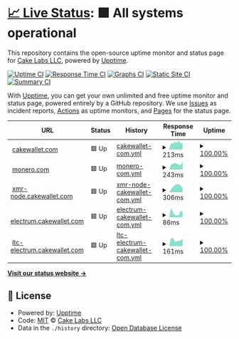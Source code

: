 # [📈 Live Status](https://cake-tech.github.io/upptime): <!--live status--> **🟩 All systems operational**

This repository contains the open-source uptime monitor and status page for [Cake Labs LLC](cakewallet.com), powered by [Upptime](https://github.com/upptime/upptime).

[![Uptime CI](https://github.com/cake-tech/upptime/workflows/Uptime%20CI/badge.svg)](https://github.com/cake-tech/upptime/actions?query=workflow%3A%22Uptime+CI%22)
[![Response Time CI](https://github.com/cake-tech/upptime/workflows/Response%20Time%20CI/badge.svg)](https://github.com/cake-tech/upptime/actions?query=workflow%3A%22Response+Time+CI%22)
[![Graphs CI](https://github.com/cake-tech/upptime/workflows/Graphs%20CI/badge.svg)](https://github.com/cake-tech/upptime/actions?query=workflow%3A%22Graphs+CI%22)
[![Static Site CI](https://github.com/cake-tech/upptime/workflows/Static%20Site%20CI/badge.svg)](https://github.com/cake-tech/upptime/actions?query=workflow%3A%22Static+Site+CI%22)
[![Summary CI](https://github.com/cake-tech/upptime/workflows/Summary%20CI/badge.svg)](https://github.com/cake-tech/upptime/actions?query=workflow%3A%22Summary+CI%22)

With [Upptime](https://upptime.js.org), you can get your own unlimited and free uptime monitor and status page, powered entirely by a GitHub repository. We use [Issues](https://github.com/cake-tech/upptime/issues) as incident reports, [Actions](https://github.com/cake-tech/upptime/actions) as uptime monitors, and [Pages](https://cake-tech.github.io/upptime) for the status page.

<!--start: status pages-->
<!-- This summary is generated by Upptime (https://github.com/upptime/upptime) -->
<!-- Do not edit this manually, your changes will be overwritten -->
<!-- prettier-ignore -->
| URL | Status | History | Response Time | Uptime |
| --- | ------ | ------- | ------------- | ------ |
| <img alt="" src="https://favicons.githubusercontent.com/cakewallet.com" height="13"> [cakewallet.com](https://cakewallet.com) | 🟩 Up | [cakewallet-com.yml](https://github.com/cake-tech/upptime/commits/HEAD/history/cakewallet-com.yml) | <details><summary><img alt="Response time graph" src="./graphs/cakewallet-com/response-time-week.png" height="20"> 213ms</summary><br><a href="https://cake-tech.github.io/upptime/history/cakewallet-com"><img alt="Response time 213" src="https://img.shields.io/endpoint?url=https%3A%2F%2Fraw.githubusercontent.com%2Fcake-tech%2Fupptime%2FHEAD%2Fapi%2Fcakewallet-com%2Fresponse-time.json"></a><br><a href="https://cake-tech.github.io/upptime/history/cakewallet-com"><img alt="24-hour response time 213" src="https://img.shields.io/endpoint?url=https%3A%2F%2Fraw.githubusercontent.com%2Fcake-tech%2Fupptime%2FHEAD%2Fapi%2Fcakewallet-com%2Fresponse-time-day.json"></a><br><a href="https://cake-tech.github.io/upptime/history/cakewallet-com"><img alt="7-day response time 213" src="https://img.shields.io/endpoint?url=https%3A%2F%2Fraw.githubusercontent.com%2Fcake-tech%2Fupptime%2FHEAD%2Fapi%2Fcakewallet-com%2Fresponse-time-week.json"></a><br><a href="https://cake-tech.github.io/upptime/history/cakewallet-com"><img alt="30-day response time 213" src="https://img.shields.io/endpoint?url=https%3A%2F%2Fraw.githubusercontent.com%2Fcake-tech%2Fupptime%2FHEAD%2Fapi%2Fcakewallet-com%2Fresponse-time-month.json"></a><br><a href="https://cake-tech.github.io/upptime/history/cakewallet-com"><img alt="1-year response time 213" src="https://img.shields.io/endpoint?url=https%3A%2F%2Fraw.githubusercontent.com%2Fcake-tech%2Fupptime%2FHEAD%2Fapi%2Fcakewallet-com%2Fresponse-time-year.json"></a></details> | <details><summary><a href="https://cake-tech.github.io/upptime/history/cakewallet-com">100.00%</a></summary><a href="https://cake-tech.github.io/upptime/history/cakewallet-com"><img alt="All-time uptime 100.00%" src="https://img.shields.io/endpoint?url=https%3A%2F%2Fraw.githubusercontent.com%2Fcake-tech%2Fupptime%2FHEAD%2Fapi%2Fcakewallet-com%2Fuptime.json"></a><br><a href="https://cake-tech.github.io/upptime/history/cakewallet-com"><img alt="24-hour uptime 100.00%" src="https://img.shields.io/endpoint?url=https%3A%2F%2Fraw.githubusercontent.com%2Fcake-tech%2Fupptime%2FHEAD%2Fapi%2Fcakewallet-com%2Fuptime-day.json"></a><br><a href="https://cake-tech.github.io/upptime/history/cakewallet-com"><img alt="7-day uptime 100.00%" src="https://img.shields.io/endpoint?url=https%3A%2F%2Fraw.githubusercontent.com%2Fcake-tech%2Fupptime%2FHEAD%2Fapi%2Fcakewallet-com%2Fuptime-week.json"></a><br><a href="https://cake-tech.github.io/upptime/history/cakewallet-com"><img alt="30-day uptime 100.00%" src="https://img.shields.io/endpoint?url=https%3A%2F%2Fraw.githubusercontent.com%2Fcake-tech%2Fupptime%2FHEAD%2Fapi%2Fcakewallet-com%2Fuptime-month.json"></a><br><a href="https://cake-tech.github.io/upptime/history/cakewallet-com"><img alt="1-year uptime 100.00%" src="https://img.shields.io/endpoint?url=https%3A%2F%2Fraw.githubusercontent.com%2Fcake-tech%2Fupptime%2FHEAD%2Fapi%2Fcakewallet-com%2Fuptime-year.json"></a></details>
| <img alt="" src="https://favicons.githubusercontent.com/monero.com" height="13"> [monero.com](https://monero.com) | 🟩 Up | [monero-com.yml](https://github.com/cake-tech/upptime/commits/HEAD/history/monero-com.yml) | <details><summary><img alt="Response time graph" src="./graphs/monero-com/response-time-week.png" height="20"> 243ms</summary><br><a href="https://cake-tech.github.io/upptime/history/monero-com"><img alt="Response time 243" src="https://img.shields.io/endpoint?url=https%3A%2F%2Fraw.githubusercontent.com%2Fcake-tech%2Fupptime%2FHEAD%2Fapi%2Fmonero-com%2Fresponse-time.json"></a><br><a href="https://cake-tech.github.io/upptime/history/monero-com"><img alt="24-hour response time 243" src="https://img.shields.io/endpoint?url=https%3A%2F%2Fraw.githubusercontent.com%2Fcake-tech%2Fupptime%2FHEAD%2Fapi%2Fmonero-com%2Fresponse-time-day.json"></a><br><a href="https://cake-tech.github.io/upptime/history/monero-com"><img alt="7-day response time 243" src="https://img.shields.io/endpoint?url=https%3A%2F%2Fraw.githubusercontent.com%2Fcake-tech%2Fupptime%2FHEAD%2Fapi%2Fmonero-com%2Fresponse-time-week.json"></a><br><a href="https://cake-tech.github.io/upptime/history/monero-com"><img alt="30-day response time 243" src="https://img.shields.io/endpoint?url=https%3A%2F%2Fraw.githubusercontent.com%2Fcake-tech%2Fupptime%2FHEAD%2Fapi%2Fmonero-com%2Fresponse-time-month.json"></a><br><a href="https://cake-tech.github.io/upptime/history/monero-com"><img alt="1-year response time 243" src="https://img.shields.io/endpoint?url=https%3A%2F%2Fraw.githubusercontent.com%2Fcake-tech%2Fupptime%2FHEAD%2Fapi%2Fmonero-com%2Fresponse-time-year.json"></a></details> | <details><summary><a href="https://cake-tech.github.io/upptime/history/monero-com">100.00%</a></summary><a href="https://cake-tech.github.io/upptime/history/monero-com"><img alt="All-time uptime 100.00%" src="https://img.shields.io/endpoint?url=https%3A%2F%2Fraw.githubusercontent.com%2Fcake-tech%2Fupptime%2FHEAD%2Fapi%2Fmonero-com%2Fuptime.json"></a><br><a href="https://cake-tech.github.io/upptime/history/monero-com"><img alt="24-hour uptime 100.00%" src="https://img.shields.io/endpoint?url=https%3A%2F%2Fraw.githubusercontent.com%2Fcake-tech%2Fupptime%2FHEAD%2Fapi%2Fmonero-com%2Fuptime-day.json"></a><br><a href="https://cake-tech.github.io/upptime/history/monero-com"><img alt="7-day uptime 100.00%" src="https://img.shields.io/endpoint?url=https%3A%2F%2Fraw.githubusercontent.com%2Fcake-tech%2Fupptime%2FHEAD%2Fapi%2Fmonero-com%2Fuptime-week.json"></a><br><a href="https://cake-tech.github.io/upptime/history/monero-com"><img alt="30-day uptime 100.00%" src="https://img.shields.io/endpoint?url=https%3A%2F%2Fraw.githubusercontent.com%2Fcake-tech%2Fupptime%2FHEAD%2Fapi%2Fmonero-com%2Fuptime-month.json"></a><br><a href="https://cake-tech.github.io/upptime/history/monero-com"><img alt="1-year uptime 100.00%" src="https://img.shields.io/endpoint?url=https%3A%2F%2Fraw.githubusercontent.com%2Fcake-tech%2Fupptime%2FHEAD%2Fapi%2Fmonero-com%2Fuptime-year.json"></a></details>
| <img alt="" src="https://favicons.githubusercontent.com/null" height="13"> [xmr-node.cakewallet.com](xmr-node.cakewallet.com) | 🟩 Up | [xmr-node-cakewallet-com.yml](https://github.com/cake-tech/upptime/commits/HEAD/history/xmr-node-cakewallet-com.yml) | <details><summary><img alt="Response time graph" src="./graphs/xmr-node-cakewallet-com/response-time-week.png" height="20"> 306ms</summary><br><a href="https://cake-tech.github.io/upptime/history/xmr-node-cakewallet-com"><img alt="Response time 306" src="https://img.shields.io/endpoint?url=https%3A%2F%2Fraw.githubusercontent.com%2Fcake-tech%2Fupptime%2FHEAD%2Fapi%2Fxmr-node-cakewallet-com%2Fresponse-time.json"></a><br><a href="https://cake-tech.github.io/upptime/history/xmr-node-cakewallet-com"><img alt="24-hour response time 306" src="https://img.shields.io/endpoint?url=https%3A%2F%2Fraw.githubusercontent.com%2Fcake-tech%2Fupptime%2FHEAD%2Fapi%2Fxmr-node-cakewallet-com%2Fresponse-time-day.json"></a><br><a href="https://cake-tech.github.io/upptime/history/xmr-node-cakewallet-com"><img alt="7-day response time 306" src="https://img.shields.io/endpoint?url=https%3A%2F%2Fraw.githubusercontent.com%2Fcake-tech%2Fupptime%2FHEAD%2Fapi%2Fxmr-node-cakewallet-com%2Fresponse-time-week.json"></a><br><a href="https://cake-tech.github.io/upptime/history/xmr-node-cakewallet-com"><img alt="30-day response time 306" src="https://img.shields.io/endpoint?url=https%3A%2F%2Fraw.githubusercontent.com%2Fcake-tech%2Fupptime%2FHEAD%2Fapi%2Fxmr-node-cakewallet-com%2Fresponse-time-month.json"></a><br><a href="https://cake-tech.github.io/upptime/history/xmr-node-cakewallet-com"><img alt="1-year response time 306" src="https://img.shields.io/endpoint?url=https%3A%2F%2Fraw.githubusercontent.com%2Fcake-tech%2Fupptime%2FHEAD%2Fapi%2Fxmr-node-cakewallet-com%2Fresponse-time-year.json"></a></details> | <details><summary><a href="https://cake-tech.github.io/upptime/history/xmr-node-cakewallet-com">100.00%</a></summary><a href="https://cake-tech.github.io/upptime/history/xmr-node-cakewallet-com"><img alt="All-time uptime 100.00%" src="https://img.shields.io/endpoint?url=https%3A%2F%2Fraw.githubusercontent.com%2Fcake-tech%2Fupptime%2FHEAD%2Fapi%2Fxmr-node-cakewallet-com%2Fuptime.json"></a><br><a href="https://cake-tech.github.io/upptime/history/xmr-node-cakewallet-com"><img alt="24-hour uptime 100.00%" src="https://img.shields.io/endpoint?url=https%3A%2F%2Fraw.githubusercontent.com%2Fcake-tech%2Fupptime%2FHEAD%2Fapi%2Fxmr-node-cakewallet-com%2Fuptime-day.json"></a><br><a href="https://cake-tech.github.io/upptime/history/xmr-node-cakewallet-com"><img alt="7-day uptime 100.00%" src="https://img.shields.io/endpoint?url=https%3A%2F%2Fraw.githubusercontent.com%2Fcake-tech%2Fupptime%2FHEAD%2Fapi%2Fxmr-node-cakewallet-com%2Fuptime-week.json"></a><br><a href="https://cake-tech.github.io/upptime/history/xmr-node-cakewallet-com"><img alt="30-day uptime 100.00%" src="https://img.shields.io/endpoint?url=https%3A%2F%2Fraw.githubusercontent.com%2Fcake-tech%2Fupptime%2FHEAD%2Fapi%2Fxmr-node-cakewallet-com%2Fuptime-month.json"></a><br><a href="https://cake-tech.github.io/upptime/history/xmr-node-cakewallet-com"><img alt="1-year uptime 100.00%" src="https://img.shields.io/endpoint?url=https%3A%2F%2Fraw.githubusercontent.com%2Fcake-tech%2Fupptime%2FHEAD%2Fapi%2Fxmr-node-cakewallet-com%2Fuptime-year.json"></a></details>
| <img alt="" src="https://favicons.githubusercontent.com/null" height="13"> [electrum.cakewallet.com](electrum.cakewallet.com) | 🟩 Up | [electrum-cakewallet-com.yml](https://github.com/cake-tech/upptime/commits/HEAD/history/electrum-cakewallet-com.yml) | <details><summary><img alt="Response time graph" src="./graphs/electrum-cakewallet-com/response-time-week.png" height="20"> 86ms</summary><br><a href="https://cake-tech.github.io/upptime/history/electrum-cakewallet-com"><img alt="Response time 86" src="https://img.shields.io/endpoint?url=https%3A%2F%2Fraw.githubusercontent.com%2Fcake-tech%2Fupptime%2FHEAD%2Fapi%2Felectrum-cakewallet-com%2Fresponse-time.json"></a><br><a href="https://cake-tech.github.io/upptime/history/electrum-cakewallet-com"><img alt="24-hour response time 86" src="https://img.shields.io/endpoint?url=https%3A%2F%2Fraw.githubusercontent.com%2Fcake-tech%2Fupptime%2FHEAD%2Fapi%2Felectrum-cakewallet-com%2Fresponse-time-day.json"></a><br><a href="https://cake-tech.github.io/upptime/history/electrum-cakewallet-com"><img alt="7-day response time 86" src="https://img.shields.io/endpoint?url=https%3A%2F%2Fraw.githubusercontent.com%2Fcake-tech%2Fupptime%2FHEAD%2Fapi%2Felectrum-cakewallet-com%2Fresponse-time-week.json"></a><br><a href="https://cake-tech.github.io/upptime/history/electrum-cakewallet-com"><img alt="30-day response time 86" src="https://img.shields.io/endpoint?url=https%3A%2F%2Fraw.githubusercontent.com%2Fcake-tech%2Fupptime%2FHEAD%2Fapi%2Felectrum-cakewallet-com%2Fresponse-time-month.json"></a><br><a href="https://cake-tech.github.io/upptime/history/electrum-cakewallet-com"><img alt="1-year response time 86" src="https://img.shields.io/endpoint?url=https%3A%2F%2Fraw.githubusercontent.com%2Fcake-tech%2Fupptime%2FHEAD%2Fapi%2Felectrum-cakewallet-com%2Fresponse-time-year.json"></a></details> | <details><summary><a href="https://cake-tech.github.io/upptime/history/electrum-cakewallet-com">100.00%</a></summary><a href="https://cake-tech.github.io/upptime/history/electrum-cakewallet-com"><img alt="All-time uptime 100.00%" src="https://img.shields.io/endpoint?url=https%3A%2F%2Fraw.githubusercontent.com%2Fcake-tech%2Fupptime%2FHEAD%2Fapi%2Felectrum-cakewallet-com%2Fuptime.json"></a><br><a href="https://cake-tech.github.io/upptime/history/electrum-cakewallet-com"><img alt="24-hour uptime 100.00%" src="https://img.shields.io/endpoint?url=https%3A%2F%2Fraw.githubusercontent.com%2Fcake-tech%2Fupptime%2FHEAD%2Fapi%2Felectrum-cakewallet-com%2Fuptime-day.json"></a><br><a href="https://cake-tech.github.io/upptime/history/electrum-cakewallet-com"><img alt="7-day uptime 100.00%" src="https://img.shields.io/endpoint?url=https%3A%2F%2Fraw.githubusercontent.com%2Fcake-tech%2Fupptime%2FHEAD%2Fapi%2Felectrum-cakewallet-com%2Fuptime-week.json"></a><br><a href="https://cake-tech.github.io/upptime/history/electrum-cakewallet-com"><img alt="30-day uptime 100.00%" src="https://img.shields.io/endpoint?url=https%3A%2F%2Fraw.githubusercontent.com%2Fcake-tech%2Fupptime%2FHEAD%2Fapi%2Felectrum-cakewallet-com%2Fuptime-month.json"></a><br><a href="https://cake-tech.github.io/upptime/history/electrum-cakewallet-com"><img alt="1-year uptime 100.00%" src="https://img.shields.io/endpoint?url=https%3A%2F%2Fraw.githubusercontent.com%2Fcake-tech%2Fupptime%2FHEAD%2Fapi%2Felectrum-cakewallet-com%2Fuptime-year.json"></a></details>
| <img alt="" src="https://favicons.githubusercontent.com/null" height="13"> [ltc-electrum.cakewallet.com](ltc-electrum.cakewallet.com) | 🟩 Up | [ltc-electrum-cakewallet-com.yml](https://github.com/cake-tech/upptime/commits/HEAD/history/ltc-electrum-cakewallet-com.yml) | <details><summary><img alt="Response time graph" src="./graphs/ltc-electrum-cakewallet-com/response-time-week.png" height="20"> 161ms</summary><br><a href="https://cake-tech.github.io/upptime/history/ltc-electrum-cakewallet-com"><img alt="Response time 161" src="https://img.shields.io/endpoint?url=https%3A%2F%2Fraw.githubusercontent.com%2Fcake-tech%2Fupptime%2FHEAD%2Fapi%2Fltc-electrum-cakewallet-com%2Fresponse-time.json"></a><br><a href="https://cake-tech.github.io/upptime/history/ltc-electrum-cakewallet-com"><img alt="24-hour response time 161" src="https://img.shields.io/endpoint?url=https%3A%2F%2Fraw.githubusercontent.com%2Fcake-tech%2Fupptime%2FHEAD%2Fapi%2Fltc-electrum-cakewallet-com%2Fresponse-time-day.json"></a><br><a href="https://cake-tech.github.io/upptime/history/ltc-electrum-cakewallet-com"><img alt="7-day response time 161" src="https://img.shields.io/endpoint?url=https%3A%2F%2Fraw.githubusercontent.com%2Fcake-tech%2Fupptime%2FHEAD%2Fapi%2Fltc-electrum-cakewallet-com%2Fresponse-time-week.json"></a><br><a href="https://cake-tech.github.io/upptime/history/ltc-electrum-cakewallet-com"><img alt="30-day response time 161" src="https://img.shields.io/endpoint?url=https%3A%2F%2Fraw.githubusercontent.com%2Fcake-tech%2Fupptime%2FHEAD%2Fapi%2Fltc-electrum-cakewallet-com%2Fresponse-time-month.json"></a><br><a href="https://cake-tech.github.io/upptime/history/ltc-electrum-cakewallet-com"><img alt="1-year response time 161" src="https://img.shields.io/endpoint?url=https%3A%2F%2Fraw.githubusercontent.com%2Fcake-tech%2Fupptime%2FHEAD%2Fapi%2Fltc-electrum-cakewallet-com%2Fresponse-time-year.json"></a></details> | <details><summary><a href="https://cake-tech.github.io/upptime/history/ltc-electrum-cakewallet-com">100.00%</a></summary><a href="https://cake-tech.github.io/upptime/history/ltc-electrum-cakewallet-com"><img alt="All-time uptime 100.00%" src="https://img.shields.io/endpoint?url=https%3A%2F%2Fraw.githubusercontent.com%2Fcake-tech%2Fupptime%2FHEAD%2Fapi%2Fltc-electrum-cakewallet-com%2Fuptime.json"></a><br><a href="https://cake-tech.github.io/upptime/history/ltc-electrum-cakewallet-com"><img alt="24-hour uptime 100.00%" src="https://img.shields.io/endpoint?url=https%3A%2F%2Fraw.githubusercontent.com%2Fcake-tech%2Fupptime%2FHEAD%2Fapi%2Fltc-electrum-cakewallet-com%2Fuptime-day.json"></a><br><a href="https://cake-tech.github.io/upptime/history/ltc-electrum-cakewallet-com"><img alt="7-day uptime 100.00%" src="https://img.shields.io/endpoint?url=https%3A%2F%2Fraw.githubusercontent.com%2Fcake-tech%2Fupptime%2FHEAD%2Fapi%2Fltc-electrum-cakewallet-com%2Fuptime-week.json"></a><br><a href="https://cake-tech.github.io/upptime/history/ltc-electrum-cakewallet-com"><img alt="30-day uptime 100.00%" src="https://img.shields.io/endpoint?url=https%3A%2F%2Fraw.githubusercontent.com%2Fcake-tech%2Fupptime%2FHEAD%2Fapi%2Fltc-electrum-cakewallet-com%2Fuptime-month.json"></a><br><a href="https://cake-tech.github.io/upptime/history/ltc-electrum-cakewallet-com"><img alt="1-year uptime 100.00%" src="https://img.shields.io/endpoint?url=https%3A%2F%2Fraw.githubusercontent.com%2Fcake-tech%2Fupptime%2FHEAD%2Fapi%2Fltc-electrum-cakewallet-com%2Fuptime-year.json"></a></details>

<!--end: status pages-->

[**Visit our status website →**](https://cake-tech.github.io/upptime)

## 📄 License

- Powered by: [Upptime](https://github.com/upptime/upptime)
- Code: [MIT](./LICENSE) © [Cake Labs LLC](cakewallet.com)
- Data in the `./history` directory: [Open Database License](https://opendatacommons.org/licenses/odbl/1-0/)
